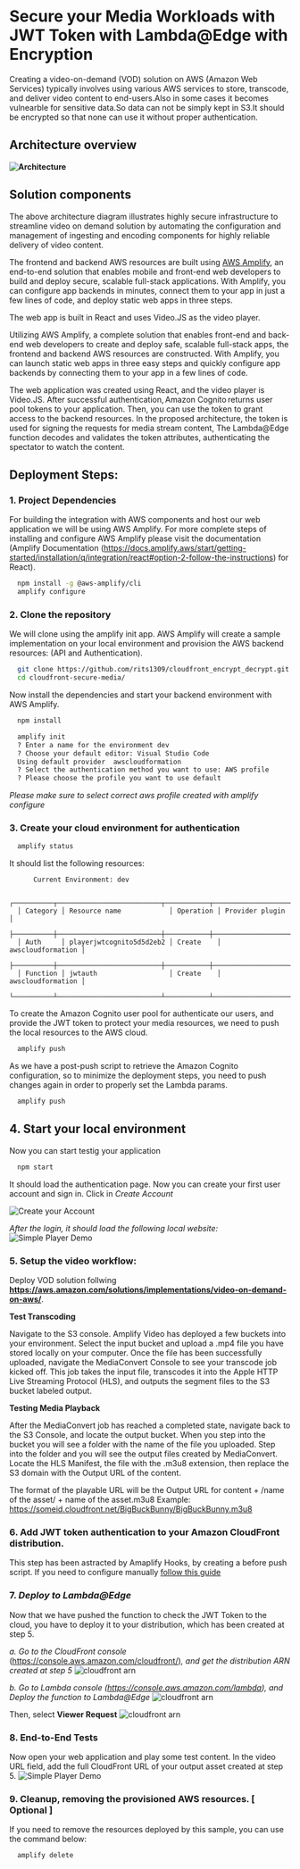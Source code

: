 # Secure your Media Workloads with JWT Token with Lambda@Edge with Encryption 

Creating a video-on-demand (VOD) solution on AWS (Amazon Web Services) typically involves using various AWS services to store, transcode, and deliver video content to end-users.Also in some cases it becomes vulnearble for sensitive data.So data can not be simply kept in S3.It should be encrypted so that none can use it without proper authentication.

## Architecture overview

**<img src="/doc/architecture.png" alt="Architecture"/>**

## Solution components
The above architecture diagram illustrates highly secure infrastructure to streamline video on demand solution by automating the configuration and management of ingesting and encoding components for highly reliable delivery of video content.

The frontend and backend AWS resources are built using [AWS Amplify](https://docs.amplify.aws/), an end-to-end solution that enables mobile and front-end web developers to build and deploy secure, scalable full-stack applications. With Amplify, you can configure app backends in minutes, connect them to your app in just a few lines of code, and deploy static web apps in three steps.

The web app is built in React and uses Video.JS as the video player.

Utilizing AWS Amplify, a complete solution that enables front-end and back-end web developers to create and deploy safe, scalable full-stack apps, the frontend and backend AWS resources are constructed. With Amplify, you can launch static web apps in three easy steps and quickly configure app backends by connecting them to your app in a few lines of code. 

The web application was created using React, and the video player is Video.JS. After successful authentication, Amazon Cognito returns user pool tokens to your application. Then, you can use the token to grant access to the backend resources. In the proposed architecture, the token is used for signing the requests for media stream content, The Lambda@Edge function decodes and validates the token attributes, authenticating the spectator to watch the content. 


## Deployment Steps:

### 1. Project Dependencies

For building the integration with AWS components and host our web application we will be using AWS Amplify. 
For more complete steps of installing and configure AWS Amplify please visit the documentation (Amplify Documentation (https://docs.amplify.aws/start/getting-started/installation/q/integration/react#option-2-follow-the-instructions) for React). 

```sh
  npm install -g @aws-amplify/cli
  amplify configure
```
### 2. Clone the repository
We will clone using the amplify init app. AWS Amplify will create a sample implementation on your local environment and provision the AWS backend resources: (API and Authentication).

```sh
  git clone https://github.com/rits1309/cloudfront_encrypt_decrypt.git
  cd cloudfront-secure-media/
```

Now install the dependencies and start your backend environment with AWS Amplify.

```sh
  npm install   
```
```sh
  amplify init
  ? Enter a name for the environment dev
  ? Choose your default editor: Visual Studio Code
  Using default provider  awscloudformation
  ? Select the authentication method you want to use: AWS profile
  ? Please choose the profile you want to use default
```
*Please make sure to select correct aws profile created with amplify configure*

### 3. Create your cloud environment for authentication

```sh
  amplify status
```

It should list the following resources:

```
      Current Environment: dev
      
  ┌──────────┬──────────────────────────┬───────────┬───────────────────┐
  │ Category │ Resource name            │ Operation │ Provider plugin   │
  ├──────────┼──────────────────────────┼───────────┼───────────────────┤
  │ Auth     │ playerjwtcognito5d5d2eb2 │ Create    │ awscloudformation │
  ├──────────┼──────────────────────────┼───────────┼───────────────────┤
  │ Function │ jwtauth                  │ Create    │ awscloudformation │
  └──────────┴──────────────────────────┴───────────┴───────────────────┘
```

To create the Amazon Cognito user pool for authenticate our users, and provide the JWT token to protect your media resources, we need to push the local resources to the AWS cloud.

```sh
  amplify push
```

As we have a post-push script to retrieve the Amazon Cognito configuration, so to minimize the deployment steps, you need to push changes again in order to properly set the Lambda params.

```sh
  amplify push
```

## 4. Start your local environment 

Now you can start testig your application

```sh
  npm start
```
It should load the authentication page. Now you can create your first user account and sign in.
Click in *Create Account*

<img src="/doc/Auth01.png" alt="Create your Account" />

 *After the login, it should load the following local website:*
<img src="/doc/SimplePlayer.png" alt="Simple Player Demo" />

### 5. Setup the video workflow:

Deploy VOD solution follwing **https://aws.amazon.com/solutions/implementations/video-on-demand-on-aws/**.

**Test Transcoding**

Navigate to the S3 console. Amplify Video has deployed a few buckets into your environment. Select the input bucket and upload a .mp4 file you have stored locally on your computer.
Once the file has been successfully uploaded, navigate the MediaConvert Console to see your transcode job kicked off. This job takes the input file, transcodes it into the Apple HTTP Live Streaming Protocol (HLS), and outputs the segment files to the S3 bucket labeled output.

**Testing Media Playback**

After the MediaConvert job has reached a completed state, navigate back to the S3 Console, and locate the output bucket. When you step into the bucket you will see a folder with the name of the file you uploaded. Step into the folder and you will see the output files created by MediaConvert. Locate the HLS Manifest, the file with the .m3u8 extension, then replace the S3 domain with the Output URL of the content.

The format of the playable URL will be the Output URL for content + /name of the asset/ + name of the asset.m3u8
Example: https://someid.cloudfront.net/BigBuckBunny/BigBuckBunny.m3u8

### 6. Add JWT token authentication to your Amazon CloudFront distribution.

This step has been astracted by Amaplify Hooks, by creating a before push script.
If you need to configure manually [follow this guide](/Cognito_MANUAL.md)

### 7. *Deploy to Lambda@Edge*

Now that we have pushed the function to check the JWT Token to the cloud, you have to deploy it to your distribution, which has been created at step 5.

*a. Go to the* *CloudFront console* (https://console.aws.amazon.com/cloudfront/)*, and get the distribution ARN created at step 5*
<img src="/doc/cloudfrontARN.png" alt="cloudfront arn" />


*b. Go to Lambda console (https://console.aws.amazon.com/lambda), and Deploy the function to Lambda@Edge*
<img src="/doc/DeploytoEDGE.png" alt="cloudfront arn" />

Then, select **Viewer Request**
<img src="/doc/DeploytoEDGE02.png" alt="cloudfront arn" />


### 8. End-to-End Tests

Now open your web application and play some test content.
In the video URL field, add the full CloudFront URL of your output asset created at step 5.
<img src="/doc/SimplePlayer.png" alt="Simple Player Demo" />

### 9. Cleanup, removing the provisioned AWS resources.  **[ Optional ]**
If you need to remove the resources deployed by this sample, you can use the command below:

```sh
  amplify delete
```


